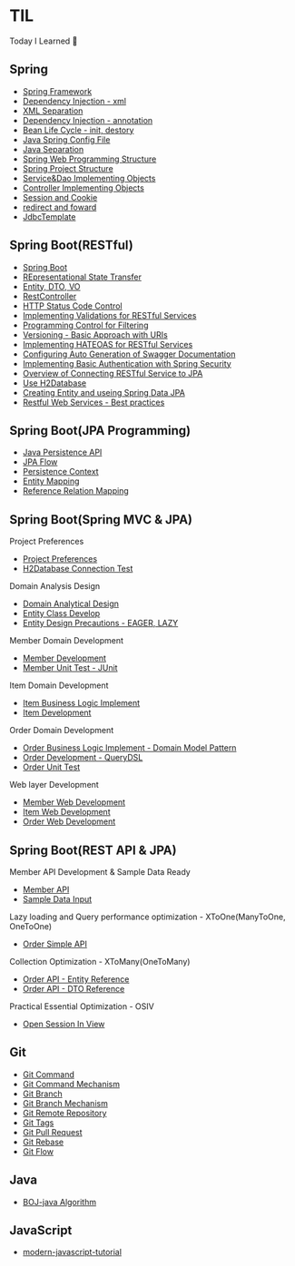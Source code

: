 
# TIL
Today I Learned :100:

## Spring
* [Spring Framework](https://github.com/RyuKyeongWoo/TIL/blob/main/Spring/SpringFramework.md)
* [Dependency Injection - xml](https://github.com/RyuKyeongWoo/TIL/blob/main/Spring/DependencyInjection.md)
* [XML Separation](https://github.com/RyuKyeongWoo/TIL/blob/main/Spring/XMLSeparation.md)
* [Dependency Injection - annotation](https://github.com/RyuKyeongWoo/TIL/blob/main/Spring/DependencyInjection2.md)
* [Bean Life Cycle - init, destory](https://github.com/RyuKyeongWoo/TIL/blob/main/Spring/BeanLifeCycle.md)
* [Java Spring Config File](https://github.com/RyuKyeongWoo/TIL/blob/main/Spring/JavaSpringConfig.md)
* [Java Separation](https://github.com/RyuKyeongWoo/TIL/blob/main/Spring/JavaSeparation.md)
* [Spring Web Programming Structure](https://github.com/RyuKyeongWoo/TIL/blob/main/Spring/SpringWebProgrammingDesignModel.md)
* [Spring Project Structure](https://github.com/RyuKyeongWoo/TIL/blob/main/Spring/SpringArchitecture.md)
* [Service&Dao Implementing Objects](https://github.com/RyuKyeongWoo/TIL/blob/main/Spring/Service%26Dao.md)
* [Controller Implementing Objects](https://github.com/RyuKyeongWoo/TIL/blob/main/Spring/Controller.md)
* [Session and Cookie](https://github.com/RyuKyeongWoo/TIL/blob/main/Spring/Session%26Cookie.md)
* [redirect and foward](https://github.com/RyuKyeongWoo/TIL/blob/main/Spring/redirect%26foward.md)
* [JdbcTemplate](https://github.com/RyuKyeongWoo/TIL/blob/main/Spring/JdbcTemplate.md)

## Spring Boot(RESTful)
* [Spring Boot](https://github.com/RyuKyeongWoo/TIL/blob/main/SpringBoot/SpringBoot.md)
* [REpresentational State Transfer](https://github.com/RyuKyeongWoo/TIL/blob/main/SpringBoot/REST.md)
* [Entity, DTO, VO](https://github.com/RyuKyeongWoo/TIL/blob/main/SpringBoot/Entity%2CDTO%2CVO.md)
* [RestController](https://github.com/RyuKyeongWoo/TIL/blob/main/SpringBoot/RestController.md)
* [HTTP Status Code Control](https://github.com/RyuKyeongWoo/TIL/blob/main/SpringBoot/StatusCode.md)
* [Implementing Validations for RESTful Services](https://github.com/RyuKyeongWoo/TIL/blob/main/SpringBoot/Validations.md)
* [Programming Control for Filtering](https://github.com/RyuKyeongWoo/TIL/blob/main/SpringBoot/Filtering.md)
* [Versioning - Basic Approach with URIs](https://github.com/RyuKyeongWoo/TIL/blob/main/SpringBoot/Versioning.md)
* [Implementing HATEOAS for RESTful Services](https://github.com/RyuKyeongWoo/TIL/blob/main/SpringBoot/HATEOAS.md)
* [Configuring Auto Generation of Swagger Documentation](https://github.com/RyuKyeongWoo/TIL/blob/main/SpringBoot/Swagger.md)
* [Implementing Basic Authentication with Spring Security](https://github.com/RyuKyeongWoo/TIL/blob/main/SpringBoot/Security.md)
* [Overview of Connecting RESTful Service to JPA](https://github.com/RyuKyeongWoo/TIL/blob/main/SpringBoot/JavaPersistenceAPI.md)
* [Use H2Database](https://github.com/RyuKyeongWoo/TIL/blob/main/SpringBoot/H2Database.md)
* [Creating Entity and useing Spring Data JPA](https://github.com/RyuKyeongWoo/TIL/blob/main/SpringBoot/SpringDataJPA.md)
* [Restful Web Services - Best practices](https://github.com/RyuKyeongWoo/TIL/blob/main/SpringBoot/BestPractices.md)

## Spring Boot(JPA Programming)
* [Java Persistence API](https://github.com/RyuKyeongWoo/TIL/blob/main/SpringBootJPA/JavaPersistenceAPI.md)
* [JPA Flow](https://github.com/RyuKyeongWoo/TIL/blob/main/SpringBootJPA/HelloJPA.md)
* [Persistence Context](https://github.com/RyuKyeongWoo/TIL/blob/main/SpringBootJPA/PersistenceContext.md)
* [Entity Mapping](https://github.com/RyuKyeongWoo/TIL/blob/main/SpringBootJPA/EntityMapping.md)
* [Reference Relation Mapping](https://github.com/RyuKyeongWoo/TIL/blob/main/SpringBootJPA/One-Way.md)


## Spring Boot(Spring MVC & JPA)
Project Preferences
* [Project Preferences](https://github.com/RyuKyeongWoo/TIL/blob/main/SpringBootJPA1/ProjectPreferences.md)
* [H2Database Connection Test](https://github.com/RyuKyeongWoo/TIL/blob/main/SpringBootJPA1/ConnectionTest.md)

Domain Analysis Design
* [Domain Analytical Design](https://github.com/RyuKyeongWoo/TIL/blob/main/SpringBootJPA1/DomainAnalyticalDesign.md)
* [Entity Class Develop](https://github.com/RyuKyeongWoo/TIL/blob/main/SpringBootJPA1/EntityClassDevelop.md)
* [Entity Design Precautions - EAGER, LAZY](https://github.com/RyuKyeongWoo/TIL/blob/main/SpringBootJPA1/EntityDesignPrecautions.md)

Member Domain Development
* [Member Development](https://github.com/RyuKyeongWoo/TIL/blob/main/SpringBootJPA1/MemberDevelopment.md)
* [Member Unit Test - JUnit](https://github.com/RyuKyeongWoo/TIL/blob/main/SpringBootJPA1/MemberUnitTest.md)

Item Domain Development
* [Item Business Logic Implement](https://github.com/RyuKyeongWoo/TIL/blob/main/SpringBootJPA1/ItemBusinessLogic.md)
* [Item Development](https://github.com/RyuKyeongWoo/TIL/blob/main/SpringBootJPA1/ItemDomainDevelopment.md)

Order Domain Development
* [Order Business Logic Implement - Domain Model Pattern](https://github.com/RyuKyeongWoo/TIL/blob/main/SpringBootJPA1/OrderBusinessLogic.md)
* [Order Development - QueryDSL](https://github.com/RyuKyeongWoo/TIL/blob/main/SpringBootJPA1/OrderDevelopment.md)
* [Order Unit Test](https://github.com/RyuKyeongWoo/TIL/blob/main/SpringBootJPA1/OrderUnitTest.md)

Web layer Development
* [Member Web Development](https://github.com/RyuKyeongWoo/TIL/blob/main/SpringBootJPA1/MemberWebDevelopment.md)
* [Item Web Development](https://github.com/RyuKyeongWoo/TIL/blob/main/SpringBootJPA1/ItemWebDevelopment.md)
* [Order Web Development](https://github.com/RyuKyeongWoo/TIL/blob/main/SpringBootJPA1/OrderWebDevelopment.md)

## Spring Boot(REST API & JPA) 
Member API Development & Sample Data Ready
* [Member API](https://github.com/RyuKyeongWoo/TIL/blob/main/SpringBootJPA2/MemberAPI.md)
* [Sample Data Input](https://github.com/RyuKyeongWoo/TIL/blob/main/SpringBootJPA2/SampleDataInput.md)

Lazy loading and Query performance optimization - XToOne(ManyToOne, OneToOne)
* [Order Simple API](https://github.com/RyuKyeongWoo/TIL/blob/main/SpringBootJPA2/QueryPerformanceOptimization.md)

Collection Optimization - XToMany(OneToMany)
* [Order API - Entity Reference](https://github.com/RyuKyeongWoo/TIL/blob/main/SpringBootJPA2/CollectionOptimization.md)
* [Order API - DTO Reference](https://github.com/RyuKyeongWoo/TIL/blob/main/SpringBootJPA2/CollectionOptimization2.md)

Practical Essential Optimization - OSIV
* [Open Session In View](https://github.com/RyuKyeongWoo/TIL/blob/main/SpringBootJPA2/OpenSessionInView.md)

## Git
* [Git Command](https://github.com/RyuKyeongWoo/TIL/blob/main/Git/git.md)
* [Git Command Mechanism](https://github.com/RyuKyeongWoo/TIL/blob/main/Git/gitCommandMechanism.md)
* [Git Branch](https://github.com/RyuKyeongWoo/TIL/blob/main/Git/gitBranch.md)
* [Git Branch Mechanism](https://github.com/RyuKyeongWoo/TIL/blob/main/Git/gitBranchMechanism.md)
* [Git Remote Repository](https://github.com/RyuKyeongWoo/TIL/blob/main/Git/gitRemoteRepository.md)
* [Git Tags](https://github.com/RyuKyeongWoo/TIL/blob/main/Git/gitTags.md)
* [Git Pull Request](https://github.com/RyuKyeongWoo/TIL/blob/main/Git/gitPullRequest.md)
* [Git Rebase](https://github.com/RyuKyeongWoo/TIL/blob/main/Git/gitRebase.md)
* [Git Flow](https://github.com/RyuKyeongWoo/TIL/blob/main/Git/gitFlow.md)

## Java
* [BOJ-java Algorithm](https://github.com/RyuKyeongWoo/BOJ-java)

## JavaScript
* [modern-javascript-tutorial](https://github.com/Conquering-js)
